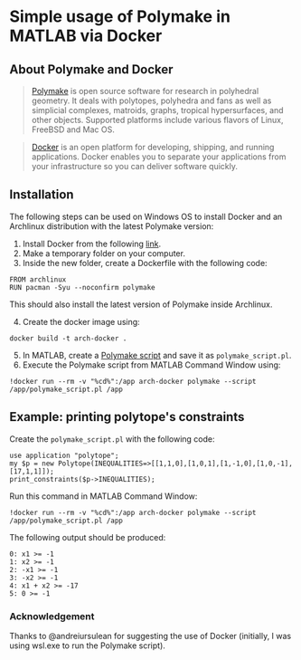 # Simple usage of Polymake in MATLAB via Docker

## About Polymake and Docker ##
> [Polymake](https://polymake.org/doku.php) is open source software for research in polyhedral geometry. It deals with polytopes, polyhedra and fans as well as simplicial complexes, matroids, graphs, tropical hypersurfaces, and other objects. Supported platforms include various flavors of Linux, FreeBSD and Mac OS.

> [Docker](https://docs.docker.com/get-started/overview/) is an open platform for developing, shipping, and running applications. Docker enables you to separate your applications from your infrastructure so you can deliver software quickly.

## Installation ##
The following steps can be used on Windows OS to install Docker and an Archlinux distribution with the latest Polymake version:

1. Install Docker from the following [link](https://www.docker.com/).
2. Make a temporary folder on your computer. 
3. Inside the new folder, create a Dockerfile with the following code:
```
FROM archlinux
RUN pacman -Syu --noconfirm polymake
```
This should also install the latest version of Polymake inside Archlinux.

4. Create the docker image using: 
```
docker build -t arch-docker .
```
5. In MATLAB, create a [Polymake script](https://polymake.org/doku.php/user_guide/howto/scripting) and save it as `polymake_script.pl`.
6. Execute the Polymake script from MATLAB Command Window using:
```
!docker run --rm -v "%cd%":/app arch-docker polymake --script /app/polymake_script.pl /app
```

## Example: printing polytope's constraints ##
Create the `polymake_script.pl` with the following code:
```
use application "polytope";
my $p = new Polytope(INEQUALITIES=>[[1,1,0],[1,0,1],[1,-1,0],[1,0,-1],[17,1,1]]);
print_constraints($p->INEQUALITIES);
```
Run this command in MATLAB Command Window:
```
!docker run --rm -v "%cd%":/app arch-docker polymake --script /app/polymake_script.pl /app
```
The following output should be produced:
```
0: x1 >= -1
1: x2 >= -1
2: -x1 >= -1
3: -x2 >= -1
4: x1 + x2 >= -17
5: 0 >= -1
```

### Acknowledgement ###
Thanks to @andreiursulean for suggesting the use of Docker (initially, I was using wsl.exe to run the Polymake script).
